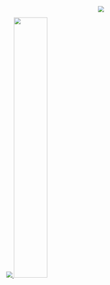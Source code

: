 <p align='center'>
    <img src="https://capsule-render.vercel.app/api?type=waving&color=auto&height=300&section=header&fontSize=100&animation=fadeIn&fontAlignY=38&fontAlign=50&color=white&desc=🌱Welcome%20hojeong%20GitHub🌱%20&descAlignY=51&descAlign=50"/>
</p>

<a href="s">
  <img src="https://github-readme-stats.vercel.app/api/top-langs/?username=Hojeong016&&exclude_repo=Hojeong016.githu.io&layout=compact&theme=tokyonight" />
</a>

<a href="s">
  <img src="https://github-readme-stats.vercel.app/api?username=Hojeong016&theme=tokyonight&show_icons=true" width="42%" />
</a>




<!--
**Hojeong016/Hojeong016** is a ✨ _special_ ✨ repository because its `README.md` (this file) appears on your GitHub profile.

Here are some ideas to get you started:

- 🔭 I’m currently working on ...
- 🌱 I’m currently learning ...
- 👯 I’m looking to collaborate on ...
- 🤔 I’m looking for help with ...
- 💬 Ask me about ...
- 📫 How to reach me: ...
- 😄 Pronouns: ...
- ⚡ Fun fact: ...
-->
